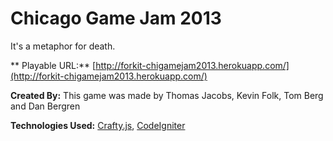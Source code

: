 # Chicago Game Jam 2013

It's a metaphor for death.

** Playable URL:** [http://forkit-chigamejam2013.herokuapp.com/](http://forkit-chigamejam2013.herokuapp.com/)

**Created By:** This game was made by Thomas Jacobs, Kevin Folk, Tom Berg and Dan Bergren

**Technologies Used:** [Crafty.js](http://craftyjs.com/), [CodeIgniter](http://ellislab.com/codeigniter)
